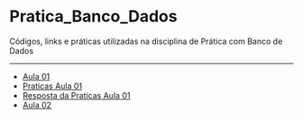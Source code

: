 # Pratica_Banco_Dados
Códigos, links e práticas utilizadas na disciplina de Prática com Banco de Dados

---
* [Aula 01](https://github.com/marceloamaro/Pratica_BD/tree/main/Aula01)
* [Praticas Aula 01](https://github.com/marceloamaro/Pratica_BD/blob/main/Aula01/Praticas.md)
* [Resposta da Praticas Aula 01](https://github.com/marceloamaro/Pratica_BD/tree/main/Aula01/pratica_aula01)
* [Aula 02](https://github.com/marceloamaro/Pratica_BD/tree/main/Aula02)
